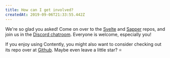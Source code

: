 ```yaml
---
title: How can I get involved?
createdAt: 2019-09-06T21:33:55.442Z
---
```


We're so glad you asked! Come on over to the [Svelte](https://github.com/sveltejs/svelte) and [Sapper](https://github.com/sveltejs/sapper) repos, and join us in the [Discord chatroom](https://svelte.dev/chat). Everyone is welcome, especially you!

If you enjoy using Contently, you might also want to consider checking out its repo over at [Github](https://github.com/krmax44/contently/). Maybe even leave a little star? ⭐